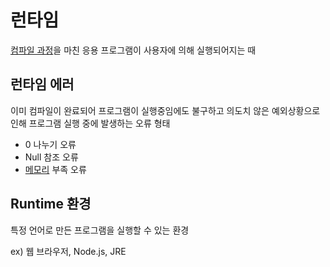 # 런타임
[컴파일 과정](CompileTime.md)을 마친 응용 프로그램이 사용자에 의해 실행되어지는 때

## 런타임 에러
이미 컴파일이 완료되어 프로그램이 실행중임에도 불구하고 의도치 않은 예외상황으로 인해 프로그램 실행 중에 발생하는 오류 형태

- 0 나누기 오류
- Null 참조 오류
- [메모리](Memory) 부족 오류

## Runtime 환경
특정 언어로 만든 프로그램을 실행할 수 있는 환경 

ex) 웹 브라우저, Node.js, JRE